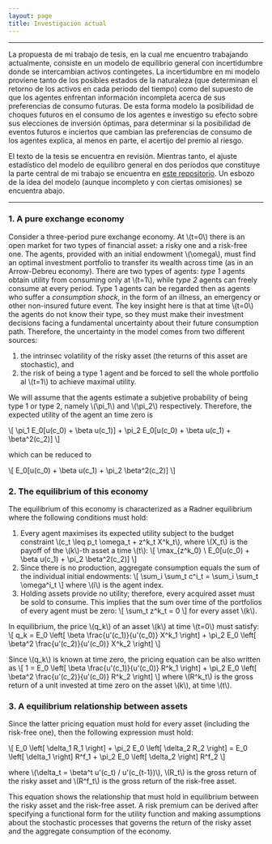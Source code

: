 ```yaml
---
layout: page
title: Investigación actual
---
```


---

La propuesta de mi trabajo de tesis, en la cual me encuentro trabajando actualmente, consiste en un modelo de equilibrio general con incertidumbre donde se intercambian activos contingetes. La incertidumbre en mi modelo proviene tanto de los posibles estados de la naturaleza (que determinan el retorno de los activos en cada periodo del tiempo) como del supuesto de que los agentes enfrentan información incompleta acerca de sus preferencias de consumo futuras. De esta forma modelo la posibilidad de choques futuros en el consumo de los agentes e investigo su efecto sobre sus elecciones de inversión óptimas, para determinar si la posibilidad de eventos futuros e inciertos que cambian las preferencias de consumo de los agentes explica, al menos en parte, el acertijo del premio al riesgo.

El texto de la tesis se encuentra en revisión. Mientras tanto, el ajuste estadístico del modelo de equilibro general en dos periodos que constituye la parte central de mi trabajo se encuentra en [este repositorio](https://github.com/rodrigo-lp/tesis-colmex). Un esbozo de la idea del modelo (aunque incompleto y con ciertas omisiones) se encuentra abajo.

---

### 1. A pure exchange economy

Consider a three-period pure exchange economy. At \\(t=0\\) there is an open market for two types of financial asset: a risky one and a risk-free one. The agents, provided with an initial endowment \\(\omega\\), must find an optimal investment portfolio to transfer its wealth across time (as in an Arrow-Debreu economy). There are two types of agents: *type 1* agents obtain utility from consuming only at \\(t=1\\), while *type 2* agents can freely consume at every period. Type 1 agents can be regarded then as agents who suffer a *consumption shock*, in the form of an illness, an emergency or other non-insured future event. The key insight here is that at time \\(t=0\\) the agents do not know their type, so they must make their investment decisions facing a fundamental uncertainty about their future consumption path. Therefore, the uncertainty in the model comes from two different sources:

1. the intrinsec volatility of the risky asset (the returns of this asset are stochastic), and
1. the risk of being a type 1 agent and be forced to sell the whole portfolio al \\(t=1\\) to achieve maximal utility.

We will assume that the agents estimate a subjetive probability of being type 1 or type 2, namely \\(\pi_1\\) and \\(\pi_2\\) respectively. Therefore, the expected utility of the agent an time zero is

\\[ \pi_1 E_0[u(c_0) + \beta u(c_1)] + \pi_2 E_0[u(c_0) + \beta u(c_1) + \beta^2(c_2)] \\]

which can be reduced to

\\[ E_0[u(c_0) + \beta u(c_1) + \pi_2 \beta^2(c_2)] \\]


### 2. The equilibrium of this economy

The equilibrium of this economy is characterized as a Radner equilibrium where the following conditions must hold:

1. Every agent maximises its expected utility subject to the budget constraint \\(c_t \leq p_t \omega_t + z^k_t X^k_t\\), where \\(X_t\\) is the payoff of the \\(k\\)-th asset a time \\(t\\):
\\[ \max_{z^k_0} \ E_0[u(c_0) + \beta u(c_1) + \pi_2 \beta^2(c_2)] \\]
1. Since there is no production, aggregate consumption equals the sum of the individual initial endowments:
\\[ \sum_i \sum_t c^i_t = \sum_i \sum_t \omega^i_t \\]
where \\(i\\) is the agent index.
1. Holding assets provide no utility; therefore, every acquired asset must be sold to consume. This implies that the sum over time of the portfolios of every agent must be zero:
\\[ \sum_t z^k_t = 0 \\]
for every asset \\(k\\).

In equilibrium, the price \\(q_k\\) of an asset \\(k\\) at time \\(t=0\\) must satisfy:
\\[ q_k = E_0 \left[ \beta \frac{u'(c_1)}{u'(c_0)} X^k_1 \right] + \pi_2 E_0 \left[ \beta^2 \frac{u'(c_2)}{u'(c_0)} X^k_2 \right] \\]

Since \\(q_k\\) is known at time zero, the pricing equation can be also written as
\\[ 1 = E_0 \left[ \beta \frac{u'(c_1)}{u'(c_0)} R^k_1 \right] + \pi_2 E_0 \left[ \beta^2 \frac{u'(c_2)}{u'(c_0)} R^k_2 \right] \\]
where \\(R^k_t\\) is the gross return of a unit invested at time zero on the asset \\(k\\), at time \\(t\\).


### 3. A equilibrium relationship between assets

Since the latter pricing equation must hold for every asset (including the risk-free one), then the following expression must hold:

\\[ E_0 \left[ \delta_1 R_1 \right] + \pi_2 E_0 \left[ \delta_2 R_2 \right] = E_0 \left[ \delta_1 \right] R^f_1 + \pi_2 E_0 \left[ \delta_2 \right] R^f_2 \\]

where \\(\delta_t = \beta^t u'(c_t) / u'(c_{t-1})\\), \\(R_t\\) is the gross return of the risky asset and \\(R^f_t\\) is the gross return of the risk-free asset.

This equation shows the relationship that must hold in equilibrium between the risky asset and the risk-free asset. A risk premium can be derived after specifying a functional form for the utility function and making assumptions about the stochastic processes that governs the return of the risky asset and the aggregate consumption of the economy.

